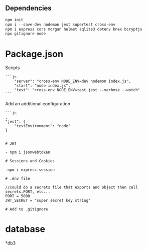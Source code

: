 ## Dependencies

```javascript
npm init
npm i --save-dev nodemon jest supertest cross-env
npm i express cors morgan helmet sqlite3 dotenv knex bcryptjs
npx gitignore node
```

# Package.json

Scripts

    ```js
        "server": "cross-env NODE_ENV=dev nodemon index.js",
        "start": "node index.js",
        "test": "cross-env NODE_ENV=test jest --verbose --watch"
    ```

Add an additional configuration

    ```js
    ,
    "jest": {
        "testEnvironment": "node"
    }

```

# JWT

- npm i jsonwebtoken

# Sessions and Cookies

-npm i express-session

# .env file

//could do a secrets file that exports and object then call secrets.PORT, etc...
PORT = 5000
JWT_SECRET = "super secret key string"

# Add to .gitignore

```

# database

\*db3

```

```
